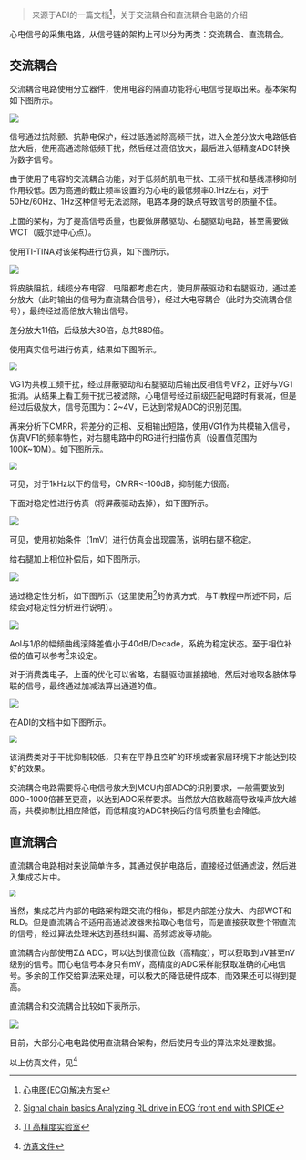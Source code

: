 > 来源于ADI的一篇文档[^1]，关于交流耦合和直流耦合电路的介绍



心电信号的采集电路，从信号链的架构上可以分为两类：交流耦合、直流耦合。

## 交流耦合

交流耦合电路使用分立器件，使用电容的隔直功能将心电信号提取出来。基本架构如下图所示。

![](http://www.mythbird.com:8000/f/2967de614966406f95cd/?dl=1)

信号通过抗除颤、抗静电保护，经过低通滤除高频干扰，进入全差分放大电路低倍放大后，使用高通滤除低频干扰，然后经过高倍放大，最后进入低精度ADC转换为数字信号。

由于使用了电容的交流耦合功能，对于低频的肌电干扰、工频干扰和基线漂移抑制作用较低。因为高通的截止频率设置的为心电的最低频率0.1Hz左右，对于50Hz/60Hz、1Hz这种信号无法滤除，电路本身的缺点导致信号的质量不佳。

上面的架构，为了提高信号质量，也要做屏蔽驱动、右腿驱动电路，甚至需要做WCT（威尔逊中心点）。

使用TI-TINA对该架构进行仿真，如下图所示。

![](http://www.mythbird.com:8000/f/819f0181bcf6413288b7/?dl=1)

将皮肤阻抗，线缆分布电容、电阻都考虑在内，使用屏蔽驱动和右腿驱动，通过差分放大（此时输出的信号为直流耦合信号），经过大电容耦合（此时为交流耦合信号），最终经过高倍放大输出信号。

差分放大11倍，后级放大80倍，总共880倍。

使用真实信号进行仿真，结果如下图所示。

<img src="http://www.mythbird.com:8000/f/7fd52846e4404c53932d/?dl=1" style="zoom:80%;" />

VG1为共模工频干扰，经过屏蔽驱动和右腿驱动后输出反相信号VF2，正好与VG1抵消。从结果上看工频干扰已被滤除，心电信号经过前级匹配电路时有衰减，但是经过后级放大，信号范围为：2~4V，已达到常规ADC的识别范围。

再来分析下CMRR，将差分的正相、反相输出短路，使用VG1作为共模输入信号，仿真VF1的频率特性，对右腿电路中的RG进行扫描仿真（设置值范围为100K~10M）。如下图所示。

<img src="http://www.mythbird.com:8000/f/a80bfd6b8c2449c39568/?dl=1" style="zoom:80%;" />

可见，对于1kHz以下的信号，CMRR<-100dB，抑制能力很高。

下面对稳定性进行仿真（将屏蔽驱动去掉），如下图所示。

![](http://www.mythbird.com:8000/f/2497b4c494ac4179b2b4/?dl=1)

可见，使用初始条件（1mV）进行仿真会出现震荡，说明右腿不稳定。

给右腿加上相位补偿后，如下图所示。

![](http://www.mythbird.com:8000/f/f48db25a88de425fa5c2/?dl=1)

通过稳定性分析，如下图所示（这里使用[^4]的仿真方式，与TI教程中所述不同，后续会对稳定性分析进行说明）。

![](http://www.mythbird.com:8000/f/2d5b2b9c1ac74eb69f73/?dl=1)

Aol与1/β的幅频曲线滚降差值小于40dB/Decade，系统为稳定状态。至于相位补偿的值可以参考[^2]来设定。

对于消费类电子，上面的优化可以省略，右腿驱动直接接地，然后对地取各肢体导联的信号，最终通过加减法算出通道的值。

![](http://www.mythbird.com:8000/f/3721d5fcee8641819c10/?dl=1)

在ADI的文档中如下图所示。

<img src="http://www.mythbird.com:8000/f/954d695108f344dfbde8/?dl=1" style="zoom:80%;" />

该消费类对于干扰抑制较低，只有在平静且空旷的环境或者家居环境下才能达到较好的效果。

交流耦合电路需要将心电信号放大到MCU内部ADC的识别要求，一般需要放到800~1000倍甚至更高，以达到ADC采样要求。当然放大倍数越高导致噪声放大越高，共模抑制比相应降低，而低精度的ADC转换后的信号质量也会降低。

## 直流耦合

直流耦合电路相对来说简单许多，其通过保护电路后，直接经过低通滤波，然后进入集成芯片中。

<img src="http://www.mythbird.com:8000/f/079fcbcf2d1f4a668773/?dl=1" style="zoom:67%;" />

当然，集成芯片内部的电路架构跟交流的相似，都是内部差分放大、内部WCT和RLD。但是直流耦合不适用高通滤波器来拾取心电信号，而是直接获取整个带直流的信号，经过算法处理来达到基线纠偏、高频滤波等功能。

直流耦合内部使用ΣΔ ADC，可以达到很高位数（高精度），可以获取到uV甚至nV级别的信号。而心电信号本身只有mV，高精度的ADC采样能获取准确的心电信号。多余的工作交给算法来处理，可以极大的降低硬件成本，而效果还可以得到提高。

直流耦合和交流耦合比较如下表所示。

![](http://www.mythbird.com:8000/f/490ec5f16e6943ccbec9/?dl=1)



目前，大部分心电电路使用直流耦合架构，然后使用专业的算法来处理数据。



以上仿真文件，见[^3]

[^1]: [心电图(ECG)解决方案](http://www.mythbird.com:8000/f/85bf41d86b2b4ac59276/?dl=1)

[^2]: [TI 高精度实验室](http://www.ti.com.cn/ww/seminars/PLAB/Operational-Amplifiers.html)
[^3]: [仿真文件](http://www.mythbird.com:8000/f/49b53a736cf540518385/?dl=1)
[^4]: [Signal chain basics Analyzing RL drive in ECG front end with SPICE](http://www.mythbird.com:8000/f/e8467125345f4caca930/?dl=1)

